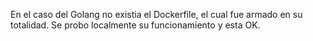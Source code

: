 En el caso del Golang no existia el Dockerfile, el cual fue armado en su totalidad. Se probo localmente su funcionamiento y esta OK.